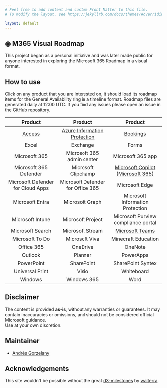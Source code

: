 ```yaml
---
# Feel free to add content and custom Front Matter to this file.
# To modify the layout, see https://jekyllrb.com/docs/themes/#overriding-theme-defaults

layout: default
---
```


## ◉ M365 Visual Roadmap
This project began as a personal initiative and was later made public for anyone interested in exploring the Microsoft 365 Roadmap in a visual format.

## How to use
Click on any product that you are interested on, it should load its roadmap items for the General Availability ring in a timeline format.
Roadmap files are generated daily at 12:00 UTC. If you find any issues please open an issue in the GitHub repository.

| Product | Product | Product |
| :-------------: | :-------------: |:-------------: |
|[Access](./roadmap/Access.html) | [Azure Information Protection](./roadmap/Azureip.html)| [Bookings](./roadmap/Bookings.html)|
|Excel | Exchange| Forms|
|Microsoft 365 | Microsoft 365 admin center| Microsoft 365 app|
|Microsoft 365 Defender | Microsoft Clipchamp| [Microsoft Copilot (Microsoft 365)](./roadmap/Copilot.html)|
|Microsoft Defender for Cloud Apps | Microsoft Defender for Office 365| Microsoft Edge|
|Microsoft Entra | Microsoft Graph| Microsoft Information Protection|
|Microsoft Intune | Microsoft Project| Microsoft Purview compliance portal|
|Microsoft Search | Microsoft Stream| [Microsoft Teams](./roadmap/Teams.html)|
|Microsoft To Do | Microsoft Viva| Minecraft Education|
|Office 365 | OneDrive| OneNote|
|Outlook | Planner| PowerApps|
|PowerPoint | SharePoint| SharePoint Syntex|
|Universal Print | Visio| Whiteboard|
|Windows | Windows 365| Word|

## Disclaimer
The content is provided **as-is**, without any warranties or guarantees. It may contain inaccuracies or omissions, and should not be considered official Microsoft guidance.  
Use at your own discretion.

## Maintainer
- [Andrés Gorzelany](https://www.linkedin.com/in/andresgorzelany/)

## Acknowledgements
This site wouldn't be possible without the great [d3-milestones](https://github.com/walterra/d3-milestones) by [walterra](https://github.com/walterra).
